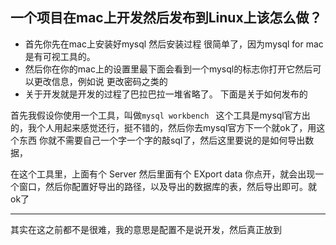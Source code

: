 ## 一个项目在mac上开发然后发布到Linux上该怎么做？

- 首先你先在mac上安装好mysql 然后安装过程 很简单了，因为mysql for mac是有可视工具的。
- 然后你在你的mac上的设置里最下面会看到一个mysql的标志你打开它然后可以更改信息，例如说 更改密码之类的
- 关于开发就是开发的过程了巴拉巴拉一堆省略了。
下面是关于如何发布的

首先我假设你使用一个工具，叫做`mysql workbench ` 这个工具是mysql官方出的，我个人用起来感觉还行，挺不错的，然后你去mysql官方下一个就ok了，用这个东西
你就不需要自己一个字一个字的敲sql了，然后这里要说的是如何导出数据，

在这个工具里，上面有个 Server 然后里面有个 EXport data 你点开，就会出现一个窗口，然后你配置好导出的路径，以及导出的数据库的表，然后导出即可。就ok了

***** 

其实在这之前都不是很难，我的意思是配置不是说开发，然后真正放到

